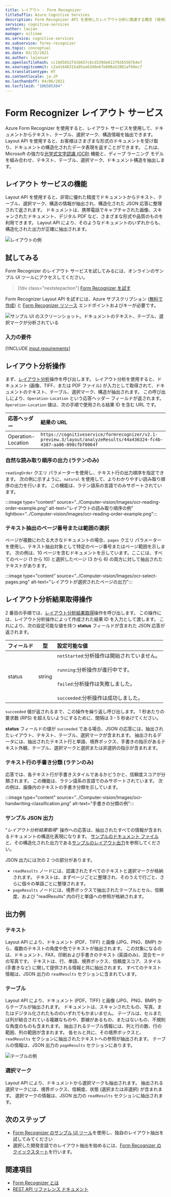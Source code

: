 ```yaml
---
title: レイアウト - Form Recognizer
titleSuffix: Azure Cognitive Services
description: Form Recognizer API を使用したレイアウト分析に関連する概念 (使用法と制限) について説明します。
services: cognitive-services
author: laujan
manager: nitinme
ms.service: cognitive-services
ms.subservice: forms-recognizer
ms.topic: conceptual
ms.date: 03/15/2021
ms.author: lajanuar
ms.openlocfilehash: cc19d5652f416657cbcd339de61379265587b4e7
ms.sourcegitcommit: c2a41648315a95aa6340e67e600a52801af69ec7
ms.translationtype: HT
ms.contentlocale: ja-JP
ms.lasthandoff: 04/06/2021
ms.locfileid: "106505384"
---
```

# <a name="form-recognizer-layout-service"></a>Form Recognizer レイアウト サービス

Azure Form Recognizer を使用すると、レイアウト サービスを使用して、ドキュメントからテキスト、テーブル、選択マーク、構造情報を抽出できます。 Layout API を使用すると、お客様はさまざまな形式のドキュメントを受け取り、ドキュメントの構造化されたデータ表現を返すことができます。 これは、Microsoft の強力な[光学式文字認識 (OCR)](../computer-vision/overview-ocr.md) 機能と、ディープ ラーニング モデルを組み合わせ、テキスト、テーブル、選択マーク、ドキュメント構造を抽出します。 

## <a name="what-does-the-layout-service-do"></a>レイアウト サービスの機能

Layout API を使用すると、非常に優れた精度でドキュメントからテキスト、テーブル、選択マーク、構造の情報が抽出され、構造化された JSON 応答に整理されて返されます。 ドキュメントは、携帯電話でキャプチャされた画像、スキャンされたドキュメント、デジタル PDF など、さまざまな形式や品質のものを利用できます。 Layout API により、そのようなドキュメントのいずれからも、構造化された出力が正確に抽出されます。

![レイアウトの例](./media/layout-tool-example.JPG)

## <a name="try-it-out"></a>試してみる

Form Recognizer のレイアウト サービスを試してみるには、オンラインのサンプル UI ツールにアクセスしてください。

> [!div class="nextstepaction"]
> [Form Recognizer を試す](https://fott-preview.azurewebsites.net)

Form Recognizer Layout API を試すには、Azure サブスクリプション ([無料で作成](https://azure.microsoft.com/free/cognitive-services)) と [Form Recognizer リソース](https://ms.portal.azure.com/#create/Microsoft.CognitiveServicesFormRecognizer) エンドポイントおよびキーが必要です。 

![サンプル UI のスクリーンショット。ドキュメントのテキスト、テーブル、選択マークが分析されている](./media/analyze-layout.png)

### <a name="input-requirements"></a>入力の要件 

[!INCLUDE [input requirements](./includes/input-requirements-receipts.md)]

## <a name="the-analyze-layout-operation"></a>レイアウト分析操作

まず、[レイアウト分析](https://westcentralus.dev.cognitive.microsoft.com/docs/services/form-recognizer-api-v2-1-preview-3/operations/AnalyzeLayoutAsync)操作を呼び出します。 レイアウト分析を使用すると、ドキュメント (画像、TIFF、または PDF ファイル) が入力として取得されて、ドキュメントのテキスト、テーブル、選択マーク、構造が抽出されます。 この呼び出しにより、`Operation-Location` という応答ヘッダー フィールドが返されます。 `Operation-Location` 値は、次の手順で使用される結果 ID を含む URL です。

|応答ヘッダー| 結果の URL |
|:-----|:----|
|Operation-Location | `https://cognitiveservice/formrecognizer/v2.1-preview.3/layout/analyzeResults/44a436324-fc4b-4387-aa06-090cfbf0064f` |

### <a name="natural-reading-order-output-latin-only"></a>自然な読み取り順序の出力 (ラテンのみ)

`readingOrder` クエリ パラメーターを使用し、テキスト行の出力順序を指定できます。 次の例に示すように、`natural` を使用して、よりわかりやすい読み取り順序の出力を行います。 この機能は、ラテン語系の言語でのみサポートされています。

:::image type="content" source="../Computer-vision/Images/ocr-reading-order-example.png" alt-text="レイアウトの読み取り順序の例" lightbox="../Computer-vision/Images/ocr-reading-order-example.png":::

### <a name="select-page-numbers-or-ranges-for-text-extraction"></a>テキスト抽出のページ番号または範囲の選択

ページが複数にわたる大きなドキュメントの場合、`pages` クエリ パラメーターを使用し、テキスト抽出対象として特定のページ番号またはページ範囲を示します。 次の例は、10 ページを含むドキュメントを示しています。ここには、すべてのページ (1 から 10) と選択したページ (3 から 6) の両方に対して抽出されたテキストがあります。

:::image type="content" source="../Computer-vision/Images/ocr-select-pages.png" alt-text="レイアウトが選択されたページの出力":::

## <a name="the-get-analyze-layout-result-operation"></a>レイアウト分析結果取得操作

2 番目の手順では、[レイアウト分析結果取得](https://westcentralus.dev.cognitive.microsoft.com/docs/services/form-recognizer-api-v2-1-preview-3/operations/GetAnalyzeLayoutResult)操作を呼び出します。 この操作には、レイアウト分析操作によって作成された結果 ID を入力として渡します。 これにより、次の設定可能な値を持つ **status** フィールドが含まれた JSON 応答が返されます。 

|フィールド| 型 | 設定可能な値 |
|:-----|:----:|:----|
|status | string | `notStarted`:分析操作は開始されていません。<br /><br />`running`:分析操作が進行中です。<br /><br />`failed`:分析操作は失敗しました。<br /><br />`succeeded`:分析操作は成功しました。|

`succeeded` 値が返されるまで、この操作を繰り返し呼び出します。 1 秒あたりの要求数 (RPS) を超えないようにするために、間隔は 3 - 5 秒あけてください。

**status** フィールドの値が `succeeded` である場合、JSON の応答には、抽出されたレイアウト、テキスト、テーブル、選択マークが含まれます。 抽出されるデータには、抽出されたテキスト行と単語、境界ボックス、手書きの指示があるテキスト外観、テーブル、選択マークと選択または非選択の指示が含まれます。 

### <a name="handwritten-classification-for-text-lines-latin-only"></a>テキスト行の手書き分類 (ラテンのみ)

応答では、各テキスト行が手書きスタイルであるかどうかと、信頼度スコアが分類されます。 この機能は、ラテン語系の言語でのみサポートされています。 次の例は、画像内のテキストの手書き分類を示しています。

:::image type="content" source="../Computer-vision/Images/ocr-handwriting-classification.png" alt-text="手書きの分類の例":::

### <a name="sample-json-output"></a>サンプル JSON 出力

"*レイアウト分析結果取得*" 操作への応答は、抽出されたすべての情報が含まれるドキュメントの構造化表現になります。 [サンプルのドキュメント ファイル](https://github.com/Azure-Samples/cognitive-services-REST-api-samples/tree/master/curl/form-recognizer/sample-layout.pdf)と、その構造化された出力である[サンプルのレイアウト出力](https://github.com/Azure-Samples/cognitive-services-REST-api-samples/tree/master/curl/form-recognizer/sample-layout-output.json)を参照してください。

JSON 出力には次の 2 つの部分があります。

* `readResults` ノードには、認識されたすべてのテキストと選択マークが格納されます。 テキストは、まずページごとに整理され、そのうえで行ごと、さらに個々の単語ごとに整理されます。 
* `pageResults` ノードには、境界ボックスで抽出されたテーブルとセル、信頼度、および "readResults" 内の行と単語への参照が格納されます。

## <a name="example-output"></a>出力例

### <a name="text"></a>テキスト

Layout API により、ドキュメント (PDF、TIFF) と画像 (JPG、PNG、BMP) から、複数のテキストの角度や色でテキストが抽出されます。 この対象になるのは、ドキュメント、FAX、印刷および手書きのテキスト (英語のみ)、混合モードの写真です。 テキストは、行、単語、境界ボックス、信頼度スコア、スタイル (手書きなど) に関して提供される情報と共に抽出されます。 すべてのテキスト情報は、JSON 出力の `readResults` セクションに含まれています。 

### <a name="tables"></a>テーブル

Layout API により、ドキュメント (PDF、TIFF) と画像 (JPG、PNG、BMP) からテーブルが抽出されます。 ドキュメントは、スキャンされたもの、写真、またはデジタル化されたもののいずれでもかまいません。 テーブルは、セルまたは列が結合されている複雑なものや、罫線があるもの、またはないもの、不規則な角度のものも含まれます。 抽出されるテーブル情報には、列と行の数、行の範囲、列の範囲が含まれます。 各セルと共に、その境界ボックスと、`readResults` セクションに抽出されたテキストへの参照が抽出されます。 テーブルの情報は、JSON 出力の `pageResults` セクションにあります。 

![テーブルの例](./media/tables-example.jpg)

### <a name="selection-marks"></a>選択マーク

Layout API により、ドキュメントから選択マークも抽出されます。 抽出される選択マークには、境界ボックス、信頼度、状態 (選択または非選択) が含まれます。 選択マークの情報は、JSON 出力の `readResults` セクションに抽出されます。 

## <a name="next-steps"></a>次のステップ

* [Form Recognizer のサンプル UI ツール](https://fott-preview.azurewebsites.net/)を使用し、独自のレイアウト抽出を試してみてください
* 選択した開発言語でのレイアウト抽出を始めるには、[Form Recognizer のクイックスタート](quickstarts/client-library.md)を行います。

## <a name="see-also"></a>関連項目

* [Form Recognizer とは](./overview.md)
* [REST API リファレンス ドキュメント](https://westcentralus.dev.cognitive.microsoft.com/docs/services/form-recognizer-api-v2-1-preview-3/operations/AnalyzeLayoutAsync)
